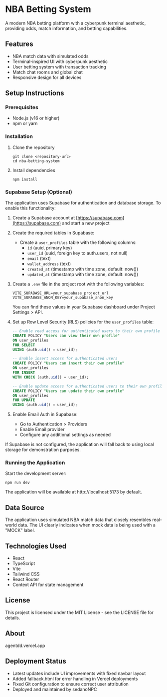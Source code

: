 # NBA Betting System

A modern NBA betting platform with a cyberpunk terminal aesthetic, providing odds, match information, and betting capabilities.

## Features

- NBA match data with simulated odds
- Terminal-inspired UI with cyberpunk aesthetic
- User betting system with transaction tracking
- Match chat rooms and global chat
- Responsive design for all devices

## Setup Instructions

### Prerequisites

- Node.js (v16 or higher)
- npm or yarn

### Installation

1. Clone the repository
   ```
   git clone <repository-url>
   cd nba-betting-system
   ```

2. Install dependencies
   ```
   npm install
   ```

### Supabase Setup (Optional)

The application uses Supabase for authentication and database storage. To enable this functionality:

1. Create a Supabase account at [https://supabase.com](https://supabase.com) and start a new project
   
2. Create the required tables in Supabase:

   - Create a `user_profiles` table with the following columns:
     - `id` (uuid, primary key)
     - `user_id` (uuid, foreign key to auth.users, not null)
     - `email` (text)
     - `wallet_address` (text)
     - `created_at` (timestamp with time zone, default: now())
     - `updated_at` (timestamp with time zone, default: now())

3. Create a `.env` file in the project root with the following variables:
   ```
   VITE_SUPABASE_URL=your_supabase_project_url
   VITE_SUPABASE_ANON_KEY=your_supabase_anon_key
   ```
   
   You can find these values in your Supabase dashboard under Project Settings > API.

4. Set up Row Level Security (RLS) policies for the `user_profiles` table:
   
   ```sql
   -- Enable read access for authenticated users to their own profile
   CREATE POLICY "Users can view their own profile"
   ON user_profiles
   FOR SELECT
   USING (auth.uid() = user_id);
   
   -- Enable insert access for authenticated users
   CREATE POLICY "Users can insert their own profile"
   ON user_profiles
   FOR INSERT
   WITH CHECK (auth.uid() = user_id);
   
   -- Enable update access for authenticated users to their own profile
   CREATE POLICY "Users can update their own profile"
   ON user_profiles
   FOR UPDATE
   USING (auth.uid() = user_id);
   ```

5. Enable Email Auth in Supabase:
   - Go to Authentication > Providers
   - Enable Email provider
   - Configure any additional settings as needed

If Supabase is not configured, the application will fall back to using local storage for demonstration purposes.

### Running the Application

Start the development server:
```
npm run dev
```

The application will be available at http://localhost:5173 by default.

## Data Source

The application uses simulated NBA match data that closely resembles real-world data. The UI clearly indicates when mock data is being used with a "MOCK" label.

## Technologies Used

- React
- TypeScript
- Vite
- Tailwind CSS
- React Router
- Context API for state management

## License

This project is licensed under the MIT License - see the LICENSE file for details.

## About

agentdd.vercel.app 

## Deployment Status

- Latest updates include UI improvements with fixed navbar layout
- Added fallback.html for error handling in Vercel deployments
- Fixed Git configuration to ensure correct user attribution
- Deployed and maintained by sedanoNPC 